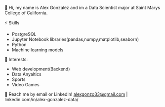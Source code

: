 👋 Hi, my name is Alex Gonzalez and im a Data Scientist major at Saint Marys College of California. 
 
 ⚡ Skills
 - PostgreSQL
 - Jupyter Notebook libraries(pandas,numpy,matplotlib,seaborn)
 - Python
 - Machine learning models

🌱 Interests:
- Web development(Backend)
- Data Anyaltics
- Sports
- Video Games

💬 Reach me by email or LinkedIn! alexgonzo33@gmail.com | linkedin.com/in/alex-gonzalez-data/



<!---
spon7ge/spon7ge is a ✨ special ✨ repository because its `README.md` (this file) appears on your GitHub profile.
You can click the Preview link to take a look at your changes.
--->
